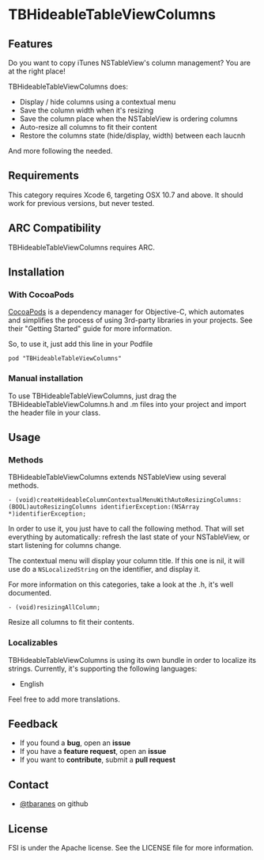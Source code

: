 TBHideableTableViewColumns
===

Features
------

Do you want to copy iTunes NSTableView's column management? You are at the right place!

TBHideableTableViewColumns does:

- Display / hide columns using a contextual menu
- Save the column width when it's resizing
- Save the column place when the NSTableView is ordering columns
- Auto-resize all columns to fit their content
- Restore the columns state (hide/display, width) between each laucnh

And more following the needed.

Requirements
------

This category requires Xcode 6, targeting OSX 10.7 and above. It should work for previous versions, but never tested.


ARC Compatibility
------

TBHideableTableViewColumns requires ARC.


Installation 
------

### With CocoaPods ###

[CocoaPods](http://cocoapods.org/) is a dependency manager for Objective-C, which automates and simplifies the process of using 3rd-party libraries in your projects. See their "Getting Started" guide for more information.

So, to use it, just add this line in your Podfile
```
pod "TBHideableTableViewColumns"
```

### Manual installation ###

To use TBHideableTableViewColumns, just drag the TBHideableTableViewColumns.h and .m files into your project and import the header file in your class.

Usage
------

### Methods

TBHideableTableViewColumns extends NSTableView using several methods.

```
- (void)createHideableColumnContextualMenuWithAutoResizingColumns:(BOOL)autoResizingColumns identifierException:(NSArray *)identifierException;
```

In order to use it, you just have to call the following method. That will set everything by automatically: refresh the last state of your NSTableView, or start listening for columns change.

The contextual menu will display your column title. If this one is nil, it will use do a `NSLocalizedString` on the identifier, and display it.

For more information on this categories, take a look at the .h, it's well documented.

```
- (void)resizingAllColumn;
```

Resize all columns to fit their contents.

### Localizables

TBHideableTableViewColumns is using its own bundle in order to localize its strings. Currently, it's supporting the following languages:

- English

Feel free to add more translations.

Feedback
------

  * If you found a **bug**, open an **issue**
  * If you have a **feature request**, open an **issue**
  * If you want to **contribute**, submit a **pull request**

Contact
------

* [@tbaranes](https://github.com/tbaranes/) on github

License
------

FSI is under the Apache license. See the LICENSE file for more information.
